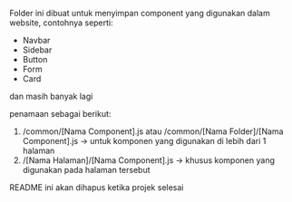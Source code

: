 Folder ini dibuat untuk menyimpan component yang digunakan dalam website, contohnya seperti:
- Navbar
- Sidebar
- Button
- Form
- Card

dan masih banyak lagi

penamaan sebagai berikut:
1. /common/[Nama Component].js atau /common/[Nama Folder]/[Nama Component].js -> untuk komponen yang digunakan di lebih dari 1 halaman
2. /[Nama Halaman]/[Nama Component].js -> khusus komponen yang digunakan pada halaman tersebut

README ini akan dihapus ketika projek selesai